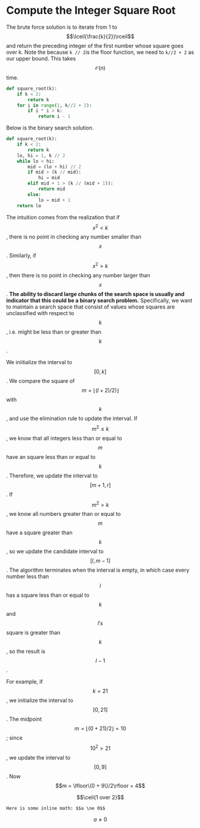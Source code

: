 # Compute the Integer Square Root

The brute force solution is to iterate from 1 to $$\lceil(\frac{k}{2})\rceil$$ and return the preceding integer of the first number whose square goes over k. Note the because `k // 2`is the floor function, we need to `k//2 + 2` as our upper bound. This takes $$\mathcal{O}(n)$$ time.

```py
def square_root(k):
    if k < 2:
        return k
    for i in range(1, k//2 + 2):
        if i * i > k:
            return i - 1
```

Below is the binary search solution.

```py
def square_root(k):
    if k < 2:
        return k
    lo, hi = 1, k // 2
    while lo < hi:
        mid = (lo + hi) // 2
        if mid > (k // mid):
            hi = mid
        elif mid + 1 > (k // (mid + 1)):
            return mid
        else:
            lo = mid + 1
    return lo
```

The intuition comes from the realization that if $$x^{2} < k$$, there is no point in checking any number smaller than $$x$$. Similarly, if $$x^{2} > k$$, then there is no point in checking any number larger than $$x$$. **The ability to discard large chunks of the search space is usually and indicator that this could be a binary search problem.** Specifically, we want to maintain a search space that consist of values whose squares are unclassified with respect to $$k$$, i.e. might be less than or greater than $$k$$.

We iniitialize the interval to $$[0, k]$$. We compare the square of $$m = \lfloor(l+2)/2)\rfloor$$ with $$k$$, and use the elimination rule to update the interval. If $$m^{2} \leq k$$, we know that all integers less than or equal to $$m$$ have an square less than or equal to $$k$$. Therefore, we update the interval to $$[m + 1, r]$$. If $$m^{2} > k$$, we know all numbers greater than or equal to $$m$$ have a square greater than $$k$$, so we update the candidate interval to $$[l, m - 1]$$. The algorithm terminates when the interval is empty, in which case every number less than $$l$$ has a square less than or equal to $$k$$ and $$l's$$ square is greater than $$k$$, so the result is $$l - 1$$. 

For example, if $$k = 21$$, we initialize the interval to $$[0,21]$$. The midpoint $$m = \lfloor(0 + 21)/2\rfloor = 10$$; since $$10^{2} > 21$$, we update the interval to $$[0, 9]$$. Now $$m = \lfloor\(0 + 9\)/2\rfloor = 4$$

$$\ceil{1 over 2}$$

```
Here is some inline math: $$a \ne 0$$
```

$$a \ne 0$$

$$$$

